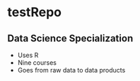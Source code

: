 testRepo
========

## Data Science Specialization
* Uses R
* Nine courses
* Goes from raw data to data products
